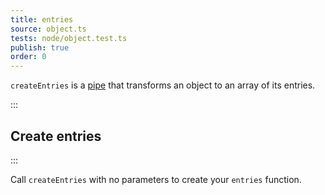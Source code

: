 ```yaml
---
title: entries
source: object.ts
tests: node/object.test.ts
publish: true
order: 0
---
```


`createEntries` is a [pipe](/docs/logic/pipes-overview) that transforms an object to an array of its entries.


:::
## Create entries
:::

Call `createEntries` with no parameters to create your `entries` function.
